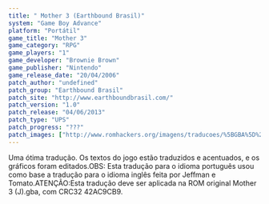 ```yaml
---
title: " Mother 3 (Earthbound Brasil)"
system: "Game Boy Advance"
platform: "Portátil"
game_title: "Mother 3"
game_category: "RPG"
game_players: "1"
game_developer: "Brownie Brown"
game_publisher: "Nintendo"
game_release_date: "20/04/2006"
patch_author: "undefined"
patch_group: "Earthbound Brasil"
patch_site: "http://www.earthboundbrasil.com/"
patch_version: "1.0"
patch_release: "04/06/2013"
patch_type: "UPS"
patch_progress: "???"
patch_images: ["http://www.romhackers.org/imagens/traducoes/%5BGBA%5D%20Mother%203%20-%20Earthbound%20Brasil%20-%201.png","http://www.romhackers.org/imagens/traducoes/%5BGBA%5D%20Mother%203%20-%20Earthbound%20Brasil%20-%202.png","http://www.romhackers.org/imagens/traducoes/%5BGBA%5D%20Mother%203%20-%20Earthbound%20Brasil%20-%203.png"]
---
```

Uma ótima tradução. Os textos do jogo estão traduzidos e acentuados, e os gráficos foram editados.OBS: Esta tradução para o idioma português usou como base a tradução para o idioma inglês feita por Jeffman e Tomato.ATENÇÃO:Esta tradução deve ser aplicada na ROM original Mother 3 (J).gba, com CRC32 42AC9CB9.